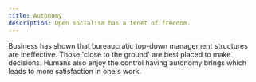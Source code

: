 ```yaml
---
title: Autonomy
description: Open socialism has a tenet of freedom.
---
```


Business has shown that bureaucratic top-down management structures are ineffective. Those 'close to the ground' are best placed to make decisions. Humans also enjoy the control having autonomy brings which leads to more satisfaction in one's work.
